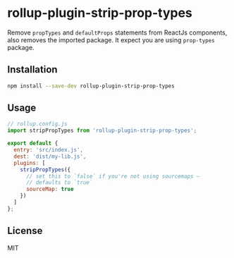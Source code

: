 # rollup-plugin-strip-prop-types

Remove `propTypes` and `defaultProps` statements from ReactJs components, also removes the imported package. It expect you are using `prop-types` package.


## Installation

```bash
npm install --save-dev rollup-plugin-strip-prop-types
```


## Usage

```js
// rollup.config.js
import stripPropTypes from 'rollup-plugin-strip-prop-types';

export default {
  entry: 'src/index.js',
  dest: 'dist/my-lib.js',
  plugins: [
    stripPropTypes({
      // set this to `false` if you're not using sourcemaps –
      // defaults to `true`
      sourceMap: true
    })
  ]
};
```


## License

MIT
